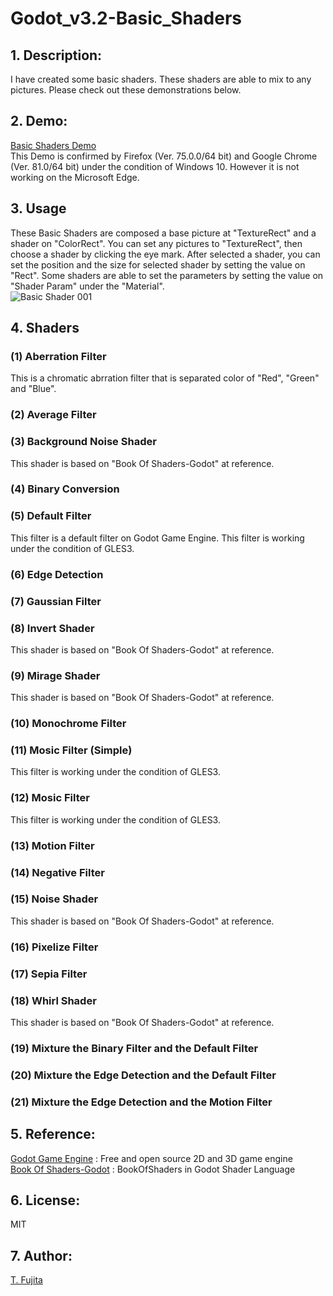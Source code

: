 # Godot_v3.2-Basic_Shaders
## 1. Description:
I have created some basic shaders. These shaders are able to mix to any pictures. Please check out these demonstrations below.  

## 2. Demo:
[Basic Shaders Demo](https://to-fujita.github.io/Godot_v3.2-Basic_Shaders/Basic_Shaders.html)  
This Demo is confirmed by Firefox (Ver. 75.0.0/64 bit) and Google Chrome (Ver. 81.0/64 bit) under the condition of Windows 10. However it is not working on the Microsoft Edge.   

## 3. Usage
These Basic Shaders are composed a base picture at "TextureRect" and a shader on "ColorRect". You can set any pictures to "TextureRect", then choose a shader by clicking the eye mark. After selected a shader, you can set the position and the size for selected shader by setting the value on "Rect". Some shaders are able to set the parameters by setting the value on "Shader Param" under the "Material".  
![Basic Shader 001](https://to-fujita.github.io/Images/Basic_Shader_001.png "Images for Basic Shader 001")

## 4. Shaders
### (1) Aberration Filter
This is a chromatic abrration filter that is separated color of "Red", "Green" and "Blue".
### (2) Average Filter

### (3) Background Noise Shader
This shader is based on "Book Of Shaders-Godot" at reference.  
### (4) Binary Conversion

### (5) Default Filter
This filter is a default filter on Godot Game Engine. This filter is working under the condition of GLES3.   
### (6) Edge Detection

### (7) Gaussian Filter

### (8) Invert Shader
This shader is based on "Book Of Shaders-Godot" at reference.  
### (9) Mirage Shader
This shader is based on "Book Of Shaders-Godot" at reference.  
### (10) Monochrome Filter

### (11) Mosic Filter (Simple)
This filter is working under the condition of GLES3.  
### (12) Mosic Filter
This filter is working under the condition of GLES3.  
### (13) Motion Filter

### (14) Negative Filter

### (15) Noise Shader
This shader is based on "Book Of Shaders-Godot" at reference.  
### (16) Pixelize Filter

### (17) Sepia Filter

### (18) Whirl Shader
This shader is based on "Book Of Shaders-Godot" at reference.  
### (19) Mixture the Binary Filter and the Default Filter

### (20) Mixture the Edge Detection and the Default Filter

### (21) Mixture the Edge Detection and the Motion Filter


## 5. Reference:
[Godot Game Engine](https://godotengine.org/) : Free and open source 2D and 3D game engine   
[Book Of Shaders-Godot](https://github.com/jayaarrgh/BookOfShaders-Godot) :  BookOfShaders in Godot Shader Language  

## 6. License:
MIT  

## 7. Author:
[T. Fujita](https://github.com/To-Fujita)
